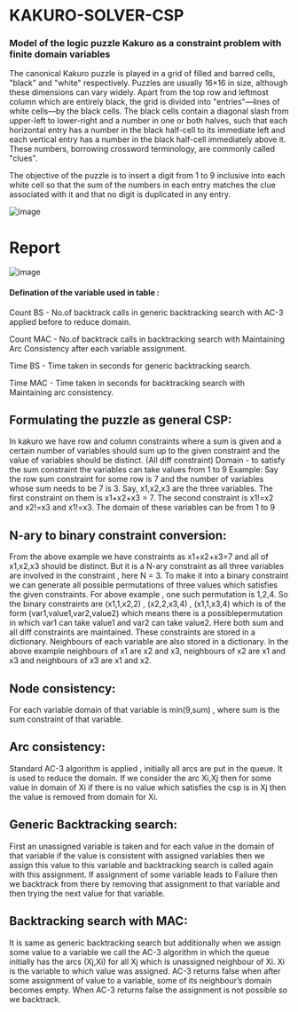 # KAKURO-SOLVER-CSP
### Model of the logic puzzle Kakuro as a constraint problem with finite domain variables

The canonical Kakuro puzzle is played in a grid of filled and barred cells, "black" and "white" respectively. Puzzles are usually 16×16 in size, although these dimensions can vary widely. Apart from the top row and leftmost column which are entirely black, the grid is divided into "entries"—lines of white cells—by the black cells. The black cells contain a diagonal slash from upper-left to lower-right and a number in one or both halves, such that each horizontal entry has a number in the black half-cell to its immediate left and each vertical entry has a number in the black half-cell immediately above it. These numbers, borrowing crossword terminology, are commonly called "clues".

The objective of the puzzle is to insert a digit from 1 to 9 inclusive into each white cell so that the sum of the numbers in each entry matches the clue associated with it and that no digit is duplicated in any entry.


![image](https://user-images.githubusercontent.com/75742776/180458511-192037f7-f0dc-4b59-9de4-fe52204c5221.png)

# Report

![image](https://user-images.githubusercontent.com/75742776/180458859-28743230-cddd-4d2f-b533-f09c87f5229b.png)

#### Defination of the variable used in table : 

Count BS - No.of backtrack calls in generic backtracking search with AC-3 applied before to reduce domain.

Count MAC - No.of backtrack calls in backtracking search with Maintaining Arc Consistency after each variable assignment.

Time BS - Time taken in seconds for generic backtracking search.

Time MAC - Time taken in seconds for backtracking search with Maintaining arc consistency.



## Formulating the puzzle as general CSP:

In kakuro we have row and column constraints where a sum is given and a certain number of variables should sum up to the given constraint and the value of variables should be distinct. (All diff constraint)
Domain - to satisfy the sum constraint the variables can take values from 1 to 9
Example:
Say the row sum constraint for some row is 7 and the number of variables whose sum needs to be 7 is 3. Say, x1,x2,x3 are the three variables. The first constraint on them is x1+x2+x3 = 7. The second constraint is x1!=x2 and x2!=x3 and x1!=x3. The domain of these variables can be from 1 to 9

## N-ary to binary constraint conversion:

From the above example we have constraints as x1+x2+x3=7 and all of x1,x2,x3 should be distinct. But it is a N-ary constraint as all three variables are involved in the constraint , here N = 3. To make it into a binary constraint we can generate all possible permutations of three values which satisfies the given constraints.
For above example , one such permutation is 1,2,4. So the binary constraints are (x1,1,x2,2) , (x2,2,x3,4) , (x1,1,x3,4) which is of the form (var1,value1,var2,value2) which means there is a possiblepermutation in which var1 can take value1 and var2 can take value2. 
Here both sum and all diff constraints are maintained. These constraints are stored in a dictionary. Neighbours of each variable are also stored in a dictionary. In the above example neighbours of x1 are x2 and x3, neighbours of x2 are x1 and x3 and neighbours of x3 are x1 and x2.

## Node consistency:

For each variable domain of that variable is min(9,sum) , where sum is the sum constraint of that variable.

## Arc consistency:

Standard AC-3 algorithm is applied , initially all arcs are put in the queue. It is used to reduce the domain. If we consider the arc Xi,Xj then for some value in domain of Xi if there is no value which satisfies the csp is in Xj then the value is removed from domain for Xi.

## Generic Backtracking search:

First an unassigned variable is taken and for each value in the domain of that variable if the value is consistent with assigned variables then we assign this value to this variable and backtracking search is called again with this assignment. If assignment of some variable leads to Failure then we backtrack from there by removing that assignment to that variable and then trying the next value for that variable.

## Backtracking search with MAC:

It is same as generic backtracking search but additionally when we assign some value to a variable we call the AC-3 algorithm in which the queue initially has the arcs (Xj,Xi) for all Xj which is unassigned neighbour of Xi. Xi is the variable to which value was assigned. AC-3 returns false when after some assignment of value to a variable, some of its neighbour’s domain becomes empty. When AC-3 returns false the assignment is not possible so we backtrack.
